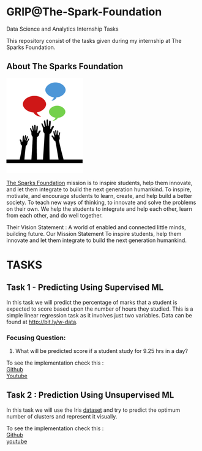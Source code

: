 # GRIP@The-Spark-Foundation
Data Science and Analytics Internship Tasks

This repository consist of the tasks given during my internship at The Sparks Foundation.

## About The Sparks Foundation

![](logo_small.png)

[The Sparks Foundation](https://thesparksfoundationsingapore.org/) mission is to inspire students, help them innovate, and let them integrate to build the next generation humankind. To inspire, motivate, and encourage students to learn, create, and help build a better society. To teach new ways of thinking, to innovate and solve the problems on their own. We help the students to integrate and help each other, learn from each other, and do well together.

Their Vision Statement : A world of enabled and connected little minds, building future. Our Mission Statement To inspire students, help them innovate and let them integrate to build the next generation humankind.

# TASKS

## Task 1 - Predicting Using Supervised ML

  In this task we will predict the percentage of marks that a student is expected to score based upon the number of hours they studied.
    This is a simple linear regression task as it involves just two variables. Data can be found at http://bit.ly/w-data.
   ### Focusing Question:
   
   1. What will be predicted score if a student study for 9.25 hrs in a day? 

To see the implementation check this :
<br>
 [Github](https://github.com/bibekuchiha/GRIP-The-Sparks-Foundation/tree/main/Task%201.%20Predictions%20using%20Supervised%20ML)
 <br>
 [Youtube](https://www.youtube.com/watch?v=jx7nsISC9j0)
 
 ## Task 2 : Prediction Using Unsupervised ML

  In this task we will use the Iris [dataset](https://en.wikipedia.org/wiki/Iris_flower_data_set) and try to predict the optimum number of clusters and represent it visually.
  
  To see the implementation check this :
  <br>
  [Github](https://github.com/bibekuchiha/GRIP-The-Sparks-Foundation/blob/main/Task%202.%20Pediction%20using%20Unsupervised%20ML/Task%202%20%20Prediction%20Using%20Unsupervised%20ML.ipynb) 
  <br> 
  [youtube](https://www.youtube.com/watch?v=zImuUFgZmEA&feature=youtu.be)
